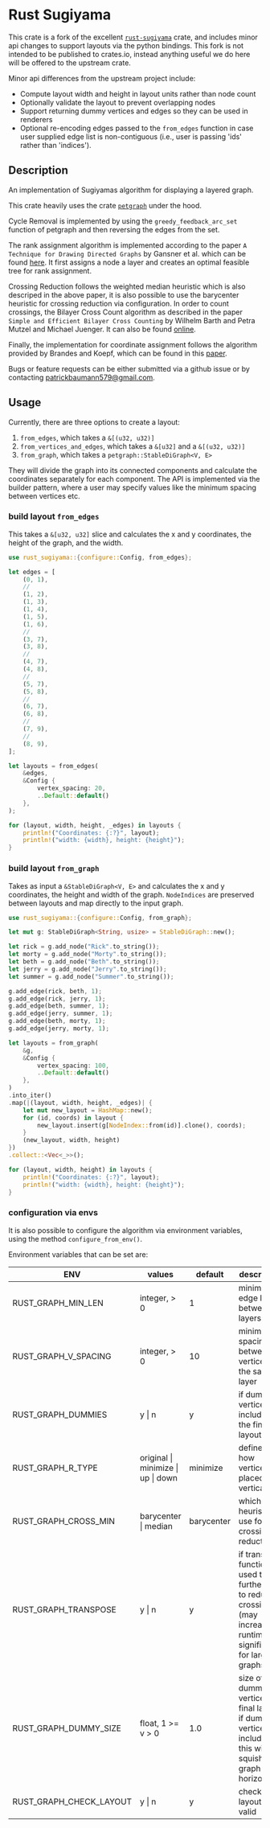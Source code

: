 # Rust Sugiyama

This crate is a fork of the excellent [`rust-sugiyama`](https://crates.io/crates/rust-sugiyama) crate, and includes minor api changes to support layouts via the python bindings.
This fork is not intended to be published to crates.io, instead anything useful we do here will be offered to the upstream crate.

Minor api differences from the upstream project include:

- Compute layout width and height in layout units rather than node count
- Optionally validate the layout to prevent overlapping nodes
- Support returning dummy vertices and edges so they can be used in renderers
- Optional re-encoding edges passed to the `from_edges` function in case user supplied edge list is non-contiguous (i.e., user is passing 'ids' rather than 'indices').

## Description

An implementation of Sugiyamas algorithm for displaying a layered graph.

This crate heavily uses the crate [`petgraph`](https://crates.io/crates/petgraph) under the hood.

Cycle Removal is implemented by using the `greedy_feedback_arc_set` function of petgraph and then reversing the edges from the set.

The rank assignment algorithm is implemented according to the paper `A Technique for Drawing Directed Graphs` by Gansner et al. which can be found [here](https://ieeexplore.ieee.org/document/221135). It first assigns a node a layer and creates an optimal feasible tree for rank assignment.

Crossing Reduction follows the weighted median heuristic which is also descriped in the above paper, it is also possible to use the barycenter heuristic for crossing reduction via configuration. In order to count crossings, the Bilayer Cross Count algorithm as described in the paper `Simple and Efficient Bilayer Cross Counting` by Wilhelm Barth and Petra Mutzel and Michael Juenger. It can also be found [online](http://ls11-www.cs.tu-dortmund.de/downloads/papers/BJM04.pdf).

Finally, the implementation for coordinate assignment follows the algorithm provided by Brandes and Koepf, which can be found in this [paper](https://www.semanticscholar.org/paper/Fast-and-Simple-Horizontal-Coordinate-Assignment-Brandes-K%C3%B6pf/69cb129a8963b21775d6382d15b0b447b01eb1f8).

Bugs or feature requests can be either submitted via a github issue or by contacting patrickbaumann579@gmail.com.

## Usage

Currently, there are three options to create a layout:

1. `from_edges`, which takes a `&[(u32, u32)]`
2. `from_vertices_and_edges`, which takes a `&[u32]` and a `&[(u32, u32)]`
3. `from_graph`, which takes a `petgraph::StableDiGraph<V, E>`

They will divide the graph into its connected components and calculate the coordinates separately for each component.
The API is implemented via the builder pattern, where a user may specify values like the minimum spacing between vertices etc.

### build layout `from_edges`

This takes a `&[u32, u32]` slice and calculates the x and y coordinates, the height of the graph, and the width.

```rust
use rust_sugiyama::{configure::Config, from_edges};

let edges = [
    (0, 1),
    //
    (1, 2),
    (1, 3),
    (1, 4),
    (1, 5),
    (1, 6),
    //
    (3, 7),
    (3, 8),
    //
    (4, 7),
    (4, 8),
    //
    (5, 7),
    (5, 8),
    //
    (6, 7),
    (6, 8),
    //
    (7, 9),
    //
    (8, 9),
];

let layouts = from_edges(
    &edges,
    &Config {
        vertex_spacing: 20,
        ..Default::default()
    },
);

for (layout, width, height, _edges) in layouts {
    println!("Coordinates: {:?}", layout);
    println!("width: {width}, height: {height}");
}
```

### build layout `from_graph`

Takes as input a `&StableDiGraph<V, E>` and calculates the x and y coordinates, the height and width of the graph.
`NodeIndices` are preserved between layouts and map directly to the input graph.

```rust
use rust_sugiyama::{configure::Config, from_graph};

let mut g: StableDiGraph<String, usize> = StableDiGraph::new();

let rick = g.add_node("Rick".to_string());
let morty = g.add_node("Morty".to_string());
let beth = g.add_node("Beth".to_string());
let jerry = g.add_node("Jerry".to_string());
let summer = g.add_node("Summer".to_string());

g.add_edge(rick, beth, 1);
g.add_edge(rick, jerry, 1);
g.add_edge(beth, summer, 1);
g.add_edge(jerry, summer, 1);
g.add_edge(beth, morty, 1);
g.add_edge(jerry, morty, 1);

let layouts = from_graph(
    &g,
    &Config {
        vertex_spacing: 100,
        ..Default::default()
    },
)
.into_iter()
.map(|(layout, width, height, _edges)| {
    let mut new_layout = HashMap::new();
    for (id, coords) in layout {
        new_layout.insert(g[NodeIndex::from(id)].clone(), coords);
    }
    (new_layout, width, height)
})
.collect::<Vec<_>>();

for (layout, width, height) in layouts {
    println!("Coordinates: {:?}", layout);
    println!("width: {width}, height: {height}");
}
```

### configuration via envs

It is also possible to configure the algorithm via environment variables, using the method `configure_from_env()`.

Environment variables that can be set are:

| ENV                     | values                             | default    | description                                                                                                            |
| ----------------------- | ---------------------------------- | ---------- | ---------------------------------------------------------------------------------------------------------------------- |
| RUST_GRAPH_MIN_LEN      | integer, > 0                       | 1          | minimum edge length between layers                                                                                     |
| RUST_GRAPH_V_SPACING    | integer, > 0                       | 10         | minimum spacing between vertices on the same layer                                                                     |
| RUST_GRAPH_DUMMIES      | y \| n                             | y          | if dummy vertices are included in the final layout                                                                     |
| RUST_GRAPH_R_TYPE       | original \| minimize \| up \| down | minimize   | defines how vertices are placed vertically                                                                             |
| RUST_GRAPH_CROSS_MIN    | barycenter \| median               | barycenter | which heuristic to use for crossing reduction                                                                          |
| RUST_GRAPH_TRANSPOSE    | y \| n                             | y          | if transpose function is used to further try to reduce crossings (may increase runtime significantly for large graphs) |
| RUST_GRAPH_DUMMY_SIZE   | float, 1 >= v > 0                  | 1.0        | size of dummy vertices in final layout, if dummy vertices are included. this will squish the graph horizontally        |
| RUST_GRAPH_CHECK_LAYOUT | y \| n                             | y          | check if the layout is valid                                                                                           |
